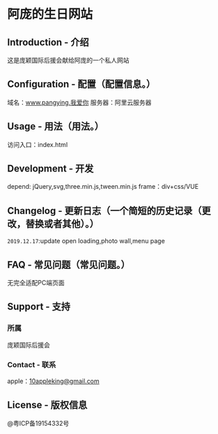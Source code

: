 # 阿庞的生日网站

## Introduction - 介绍
这是庞颖国际后援会献给阿庞的一个私人网站

## Configuration - 配置（配置信息。）
域名：www.pangying.我爱你
服务器：阿里云服务器

## Usage - 用法（用法。）
访问入口：index.html

## Development - 开发
depend: jQuery,svg,three.min.js,tween.min.js
frame：div+css/VUE

## Changelog - 更新日志（一个简短的历史记录（更改，替换或者其他）。）
`2019.12.17`:update open loading,photo wall,menu page

## FAQ - 常见问题（常见问题。）
无完全适配PC端页面

## Support - 支持
### 所属
庞颖国际后援会

### Contact - 联系
apple：10appleking@gmail.com

## License - 版权信息
@粤ICP备19154332号